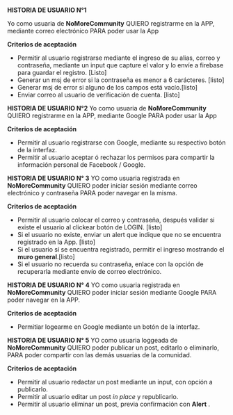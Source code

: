 **HISTORIA DE USUARIO N°1**

Yo como usuaria de **NoMoreCommunity** QUIERO registrarme en la APP, mediante correo electrónico PARA poder usar la App

**Criterios de aceptación**
- Permitir al usuario registrarse mediante el ingreso de su alias, correo y contraseña, mediante un input  que capture el valor y lo envíe a firebase para guardar el registro. [Listo]
- Generar un msj de error si la contraseña es menor a 6 carácteres. [listo]
- Generar msj de error si alguno de los campos está vacío.[listo]
- Enviar correo al usuario de verificación de cuenta. [listo]

**HISTORIA DE USUARIO N°2**
Yo como usuaria de **NoMoreCommunity** QUIERO registrarme en la APP, mediante Google PARA poder usar la App

**Criterios de aceptación**
- Permitir al usuario registrarse con Google, mediante su respectivo botón de la interfaz.
- Permitir al usuario aceptar ó rechazar los permisos para compartir la información personal de Facebook / Google.


**HISTORIA DE USUARIO N° 3** 
YO como usuaria registrada en **NoMoreCommunity** QUIERO poder iniciar sesión mediante correo electrónico y contraseña PARA poder navegar en la misma.

**Criterios de aceptación**
- Permitir al usuario colocar el correo y contraseña, después validar si existe el usuario al clickear botón de LOGIN. [listo]
- Si el usuario no existe, enviar un alert que indique que no se encuentra registrado en la App. [listo]
- Si el usuario sí se encuentra registrado, permitir el ingreso mostrando el **muro general**.[listo]
- Si el usuario no recuerda su contraseña, enlace con la opción de recuperarla mediante envío de correo electrónico.

**HISTORIA DE USUARIO N° 4** 
YO como usuaria registrada en **NoMoreCommunity** QUIERO poder iniciar sesión mediante Google PARA poder navegar en la APP.

**Criterios de aceptación**
- Permitiar logearme en Google mediante un botón de la interfaz.

**HISTORIA DE USUARIO N° 5** 
YO como usuaria loggeada de **NoMoreCommunity** QUIERO poder publicar un post, editarlo o eliminarlo, PARA poder compartir con las demás usuarias de la comunidad.

**Criterios de aceptación**
- Permitir al usuario redactar un post mediante un input, con opción a publicarlo.
- Permitir al usuario editar un post *in place* y republicarlo.
- Permitir al usuario eliminar un post, previa confirmación con **Alert** . 
